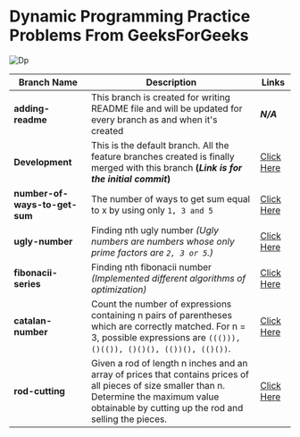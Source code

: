 # Dynamic Programming Practice Problems From GeeksForGeeks

![Dp](https://i.ytimg.com/vi/iv_yHjmkv4I/maxresdefault.jpg)

Branch Name  | Description   | Links
------------ | ------------- | ----------
**adding-readme** | This branch is created for writing README file and will be updated for every branch as and when it's created | __*N/A*__
**Development** | This is the default branch. All the feature branches created is finally merged with this branch **(_Link is for the initial commit_)** | [Click Here](https://www.geeksforgeeks.org/tabulation-vs-memoizatation/)
**number-of-ways-to-get-sum** | The number of ways to get sum equal to x by using only `1, 3 and 5` | [Click Here](https://www.geeksforgeeks.org/solve-dynamic-programming-problem/)
**ugly-number** | Finding nth ugly number *(Ugly numbers are numbers whose only prime factors are `2, 3 or 5`.)* | [Click Here](https://www.geeksforgeeks.org/ugly-numbers/)
**fibonacii-series** | Finding nth fibonacii number _(Implemented different algorithms of optimization)_ | [Click Here](https://www.geeksforgeeks.org/program-for-nth-fibonacci-number/)
**catalan-number** | Count the number of expressions containing n pairs of parentheses which are correctly matched. For n = 3, possible expressions are `((())), ()(()), ()()(), (())(), (()())`. | [Click Here](https://www.geeksforgeeks.org/program-nth-catalan-number/)
**rod-cutting** | Given a rod of length n inches and an array of prices that contains prices of all pieces of size smaller than n. Determine the maximum value obtainable by cutting up the rod and selling the pieces. | [Click Here](https://www.geeksforgeeks.org/cutting-a-rod-dp-13/)